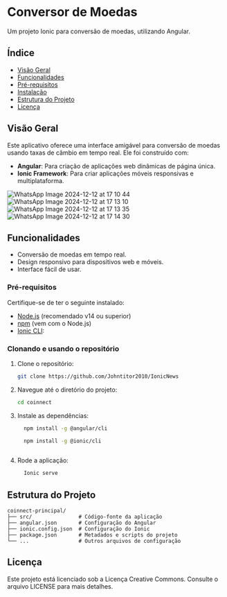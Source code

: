 # Conversor de Moedas

Um projeto Ionic para conversão de moedas, utilizando Angular.

## Índice
- [Visão Geral](#visão-geral)
- [Funcionalidades](#funcionalidades)
- [Pré-requisitos](#pré-requisitos)
- [Instalação](#instalação)
- [Estrutura do Projeto](#estrutura-do-projeto)
- [Licença](#licença)

## Visão Geral
Este aplicativo oferece uma interface amigável para conversão de moedas usando taxas de câmbio em tempo real. Ele foi construído com:
- **Angular**: Para criação de aplicações web dinâmicas de página única.
- **Ionic Framework**: Para criar aplicações móveis responsivas e multiplataforma.
  
![WhatsApp Image 2024-12-12 at 17 10 44](https://github.com/user-attachments/assets/9aac2273-42b6-47b1-9e05-047fe4eaaee3)
![WhatsApp Image 2024-12-12 at 17 13 10](https://github.com/user-attachments/assets/d08ac022-115d-4367-a53c-ff1561cc6579)
![WhatsApp Image 2024-12-12 at 17 13 35](https://github.com/user-attachments/assets/012faea3-38b7-4f71-bebf-c5e612aaedd5)
![WhatsApp Image 2024-12-12 at 17 14 30](https://github.com/user-attachments/assets/0ce5c792-0653-425a-846e-08937d79c133)


## Funcionalidades
- Conversão de moedas em tempo real.
- Design responsivo para dispositivos web e móveis.
- Interface fácil de usar.

### Pré-requisitos
Certifique-se de ter o seguinte instalado:
- [Node.js](https://nodejs.org/) (recomendado v14 ou superior)
- [npm](https://www.npmjs.com/) (vem com o Node.js)
- [Ionic CLI](https://ionicframework.com/docs/cli/):
 
### Clonando e usando o repositório
1. Clone o repositório:
   ```bash
   git clone https://github.com/Johntitor2010/IonicNews
   ```

2. Navegue até o diretório do projeto:
   ```bash
   cd coinnect
   ```

3. Instale as dependências:

   ```bash
     npm install -g @angular/cli
   ```
   ```bash
     npm install -g @ionic/cli
  
4. Rode a aplicação:
   ```bash
     Ionic serve
   ```

## Estrutura do Projeto
```
coinnect-principal/
├── src/               # Código-fonte da aplicação
├── angular.json       # Configuração do Angular
├── ionic.config.json  # Configuração do Ionic
├── package.json       # Metadados e scripts do projeto
└── ...                # Outros arquivos de configuração
```

## Licença
Este projeto está licenciado sob a Licença Creative Commons. Consulte o arquivo LICENSE para mais detalhes.
